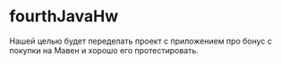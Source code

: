 # fourthJavaHw 
Нашей целью будет переделать проект с приложением про бонус с покупки на Мавен и хорошо его протестировать.
